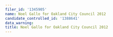 ```yaml
---
filer_id: '1345905'
name: Noel Gallo for Oakland City Council 2012
candidate_controlled_id: '1388641'
data_warning:
title: Noel Gallo for Oakland City Council 2012
---
```

